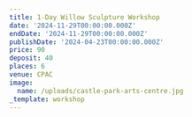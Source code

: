 ```yaml
---
title: 1-Day Willow Sculpture Workshop
date: '2024-11-29T00:00:00.000Z'
endDate: '2024-11-29T00:00:00.000Z'
publishDate: '2024-04-23T00:00:00.000Z'
price: 90
deposit: 40
places: 6
venue: CPAC
image:
  name: /uploads/castle-park-arts-centre.jpg
_template: workshop
---
```



